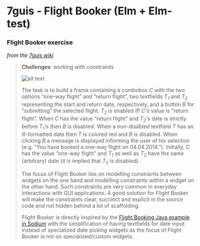 # 7guis - Flight Booker (Elm + Elm-test)

### Flight Booker exercise
_from the [7guis wiki](https://github.com/eugenkiss/7guis/wiki#flight-booker)_

>**Challenges**: working with constraints
>
> ![alt text](https://raw.githubusercontent.com/wiki/eugenkiss/7guis/images/bookflight.png)
> 
> The task is to build a frame containing a combobox *C* with the two options “one-way flight” and “return flight”, two textfields *T<sub>1</sub>* and *T<sub>2</sub>* representing the start and return date, respectively, and a button *B* for “submitting” the selected flight. *T<sub>2</sub>* is enabled iff *C*'s value is “return flight”. When *C* has the value “return flight” and *T<sub>2</sub>*'s date is strictly before *T<sub>1</sub>*'s then *B* is disabled. When a non-disabled textfield *T* has an ill-formatted date then *T* is colored red and *B* is disabled. When clicking *B* a message is displayed informing the user of his selection (e.g. “You have booked a one-way flight on 04.04.2014.”). Initially, *C* has the value “one-way flight” and *T<sub>1</sub>* as well as *T<sub>2</sub>* have the same (arbitrary) date (it is implied that *T<sub>2</sub>* is disabled).
> 
> The focus of Flight Booker lies on modelling constraints between widgets on the one hand and modelling constraints within a widget on the other hand. Such constraints are very common in everyday interactions with GUI applications. A good solution for Flight Booker will make the constraints clear, succinct and explicit in the source code and not hidden behind a lot of scaffolding.
> 
> Flight Booker is directly inspired by the [Flight Booking Java example in Sodium](http://blog.reactiveprogramming.org/?p=21) with the simplification of having textfields for date input instead of specialized date picking widgets as the focus of Flight Booker is not on specialized/custom widgets.
